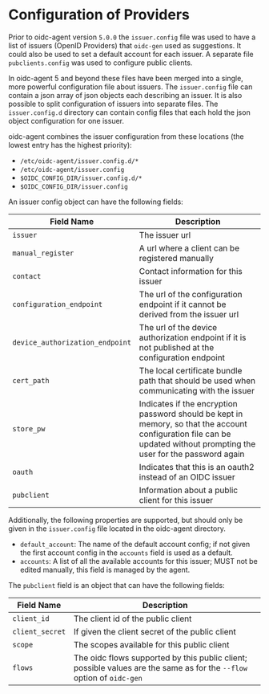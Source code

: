 # Configuration of Providers

Prior to oidc-agent version `5.0.0` the `issuer.config` file was used to have a list of issuers (OpenID Providers)
that `oidc-gen` used as suggestions.
It could also be used to set a default account for each issuer. A separate file `pubclients.config` was used to
configure public clients.

In oidc-agent 5 and beyond these files have been merged into a single, more powerful configuration file about issuers.
The `issuer.config` file can contain a json array of json objects each describing an issuer. It is also possible to
split configuration of issuers into separate files.
The `issuer.config.d` directory can contain config files that each hold the json object configuration for one issuer.

oidc-agent combines the issuer configuration from these locations (the lowest entry has the highest priority):

- `/etc/oidc-agent/issuer.config.d/*`
- `/etc/oidc-agent/issuer.config`
- `$OIDC_CONFIG_DIR/issuer.config.d/*`
- `$OIDC_CONFIG_DIR/issuer.config`

An issuer config object can have the following fields:

| Field Name                      | Description                                                                                                                                                            |
|---------------------------------|------------------------------------------------------------------------------------------------------------------------------------------------------------------------|
| `issuer`                        | The issuer url                                                                                                                                                         |
| `manual_register`               | A url where a client can be registered manually                                                                                                                        |
| `contact`                       | Contact information for this issuer                                                                                                                                    |
| `configuration_endpoint`        | The url of the configuration endpoint if it cannot be derived from the issuer url                                                                                      |
| `device_authorization_endpoint` | The url of the device authorization endpoint if it is not published at the configuration endpoint                                                                      |
| `cert_path`                     | The local certificate bundle path that should be used when communicating with the issuer                                                                               |
| `store_pw`                      | Indicates if the encryption password should be kept in memory, so that the account configuration file can be updated without prompting the user for the password again |
| `oauth`                         | Indicates that this is an oauth2 instead of an OIDC issuer                                                                                                             |
| `pubclient`                     | Information about a public client for this issuer                                                                                                                      |

Additionally, the following properties are supported, but should only be given in the `issuer.config` file located in
the oidc-agent directory.

- `default_account`: The name of the default account config; if not given the first account config in the `accounts`
  field is used as a default.
- `accounts`: A list of all the available accounts for this issuer; MUST not be edited manually, this field is managed
  by
  the agent.

The `pubclient` field is an object that can have the following fields:

| Field Name      | Description                                                                                                           |
|-----------------|-----------------------------------------------------------------------------------------------------------------------|
| `client_id`     | The client id of the public client                                                                                    |
| `client_secret` | If given the client secret of the public client                                                                       |
| `scope`         | The scopes available for this public client                                                                           |
| `flows`         | The oidc flows supported by this public client; possible values are the same as for the `--flow` option of `oidc-gen` |
